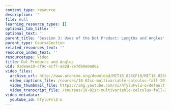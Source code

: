 ```yaml
---
content_type: resource
description: ''
file: null
learning_resource_types: []
optional_tab_title: ''
optional_text: ''
parent_title: 'Session 3: Uses of the Dot Product: Lengths and Angles'
parent_type: CourseSection
related_resources_text: ''
resource_index_text: ''
resourcetype: Video
title: Dot Products and Angles
uid: 01deae10-cf9c-ecf7-a82d-7e7d90e0e002
video_files:
  archive_url: http://www.archive.org/download/MIT18_02SCF10/MIT18_02SCF10Rec_02_300k.mp4
  video_captions_file: /courses/18-02sc-multivariable-calculus-fall-2010/63a59db914215c1ab5d46001e7440862_hfyluFvlZ-o.vtt
  video_thumbnail_file: https://img.youtube.com/vi/hfyluFvlZ-o/default.jpg
  video_transcript_file: /courses/18-02sc-multivariable-calculus-fall-2010/25f6abd6c24263901c3b86a8d06f33d0_hfyluFvlZ-o.pdf
video_metadata:
  youtube_id: hfyluFvlZ-o
---
```

